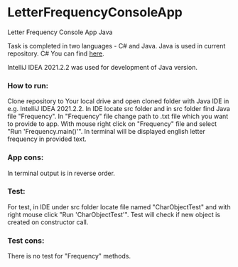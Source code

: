 # LetterFrequencyConsoleApp
Letter Frequency Console App Java

Task is completed in two languages - C# and Java.
Java is used in current repository.
C# You can find <a href="https://github.com/MartinsKris/LetterFrequencyConsoleAppCsharp">here</a>.

IntelliJ IDEA 2021.2.2 was used for development of Java version.

### How to run:

Clone repository to Your local drive and open cloned folder with Java IDE in e.g. IntelliJ IDEA 2021.2.2.
In IDE locate src folder and in src folder find Java file "Frequency". 
In "Frequency" file change path to .txt file which you want to provide to app.
With mouse right click on "Frequency" file and select "Run 'Frequency.main()'".
In terminal will be displayed english letter frequency in provided text.

### App cons:
In terminal output is in reverse order.


### Test:

For test, in IDE under src folder locate file named "CharObjectTest" and with right mouse click "Run 'CharObjectTest'".
Test will check if new object is created on constructor call.

### Test cons:
There is no test for "Frequency" methods.
